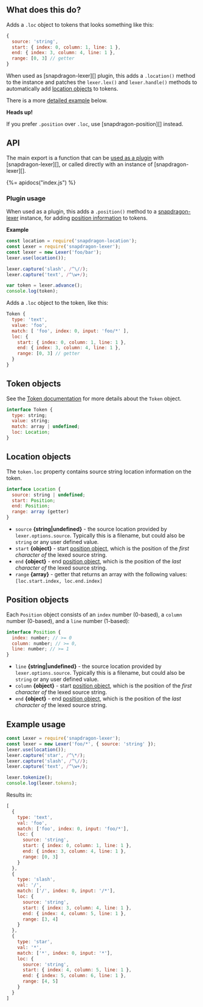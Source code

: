 ## What does this do?

Adds a `.loc` object to tokens that looks something like this:

```js
{
  source: 'string',
  start: { index: 0, column: 1, line: 1 },
  end: { index: 3, column: 4, line: 1 },
  range: [0, 3] // getter
}
```

When used as [snapdragon-lexer][] plugin, this adds a `.location()` method to the instance and patches the `lexer.lex()` and `lexer.handle()` methods to automatically add [location objects](#location-objects) to tokens.

There is a more [detailed example](#example-usage) below.

**Heads up!**

If you prefer `.position` over `.loc`, use [snapdragon-position][] instead.


## API

The main export is a function that can be [used as a plugin](#plugin-usage) with [snapdragon-lexer][], or called directly with an instance of [snapdragon-lexer][].

{%= apidocs("index.js") %}


### Plugin usage

When used as a plugin, this adds a `.position()` method to a [snapdragon-lexer](https://github.com/here-be-snapdragons/snapdragon-lexer) instance, for adding [position information](#position-information) to tokens.

**Example**

```js
const location = require('snapdragon-location');
const Lexer = require('snapdragon-lexer');
const lexer = new Lexer('foo/bar');
lexer.use(location());

lexer.capture('slash', /^\//);
lexer.capture('text', /^\w+/);

var token = lexer.advance();
console.log(token);
```

Adds a `.loc` object to the token, like this:

```js
Token {
  type: 'text',
  value: 'foo',
  match: [ 'foo', index: 0, input: 'foo/*' ],
  loc: {
    start: { index: 0, column: 1, line: 1 },
    end: { index: 3, column: 4, line: 1 },
    range: [0, 3] // getter
  } 
}
```

## Token objects

See the [Token documentation](https://github.com/here-be/snapdragon-token/blob/master/README.md#token-object) for more details about the `Token` object.

```js
interface Token {
  type: string;
  value: string;
  match: array | undefined;
  loc: Location;
}
```

## Location objects

The `token.loc` property contains source string location information on the token.

```js
interface Location {
  source: string | undefined;
  start: Position;
  end: Position;
  range: array (getter)
}
```

- `source` **{string|undefined}** - the source location provided by `lexer.options.source`. Typically this is a filename, but could also be `string` or any user defined value.
- `start` **{object}** - start [position object](#position-objects), which is the position of the _first character of_ the lexed source string.
- `end` **{object}** - end [position object](#position-objects), which is the position of the _last character of_ the lexed source string.
- `range` **{array}** - getter that returns an array with the following values: `[loc.start.index, loc.end.index]`


## Position objects

Each `Position` object consists of an `index` number (0-based), a `column` number (0-based), and a `line` number (1-based):

```js
interface Position {
  index: number; // >= 0
  column: number; // >= 0,
  line: number; // >= 1
}
```

- `line` **{string|undefined}** - the source location provided by `lexer.options.source`. Typically this is a filename, but could also be `string` or any user defined value.
- `column` **{object}** - start [position object](#position-objects), which is the position of the _first character of_ the lexed source string.
- `end` **{object}** - end [position object](#position-objects), which is the position of the _last character of_ the lexed source string.


## Example usage

```js
const Lexer = require('snapdragon-lexer');
const lexer = new Lexer('foo/*', { source: 'string' });
lexer.use(location());
lexer.capture('star', /^\*/);
lexer.capture('slash', /^\//);
lexer.capture('text', /^\w+/);

lexer.tokenize();
console.log(lexer.tokens);
```

Results in:

```js
[
  {
    type: 'text',
    val: 'foo',
    match: ['foo', index: 0, input: 'foo/*'],
    loc: {
      source: 'string',
      start: { index: 0, column: 1, line: 1 },
      end: { index: 3, column: 4, line: 1 },
      range: [0, 3]
    }
  },
  {
    type: 'slash',
    val: '/',
    match: ['/', index: 0, input: '/*'],
    loc: {
      source: 'string',
      start: { index: 3, column: 4, line: 1 },
      end: { index: 4, column: 5, line: 1 },
      range: [3, 4]
    }
  },
  {
    type: 'star',
    val: '*',
    match: ['*', index: 0, input: '*'],
    loc: {
      source: 'string',
      start: { index: 4, column: 5, line: 1 },
      end: { index: 5, column: 6, line: 1 },
      range: [4, 5]
    }
  }
]
```
